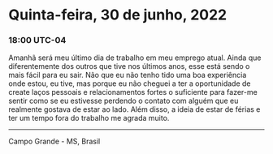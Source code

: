 # Quinta-feira, 30 de junho, 2022

### 18:00 UTC-04

Amanhã será meu último dia de trabalho em meu emprego atual. Ainda que diferentemente
dos outros que tive nos últimos anos, esse está sendo o mais fácil para eu sair.
Não que eu não tenho tido uma boa experiência onde estou, eu tive, mas porque eu
não cheguei a ter a oportunidade de create laços pessoais e relacionamentos fortes
o suficiente para fazer-me sentir como se eu estivesse perdendo o contato com alguém
que eu realmente gostava de estar ao lado. Além disso, a ideia de estar de férias
e ter um tempo fora do trabalho me agrada muito.

---

Campo Grande - MS, Brasil
